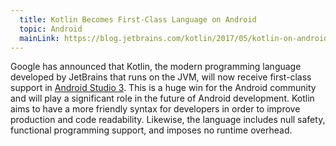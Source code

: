 ```yaml
---
  title: Kotlin Becomes First-Class Language on Android
  topic: Android
  mainLink: https://blog.jetbrains.com/kotlin/2017/05/kotlin-on-android-now-official/
---
```


Google has announced that Kotlin, the modern programming language developed by JetBrains that runs on the JVM, will now receive first-class support in [Android Studio 3](https://kotlinlang.org/docs/tutorials/kotlin-android.html). This is a huge win for the Android community and will play a significant role in the future of Android development. Kotlin aims to have a more friendly syntax for developers in order to improve production and code readability. Likewise, the language includes null safety, functional programming support, and imposes no runtime overhead.
